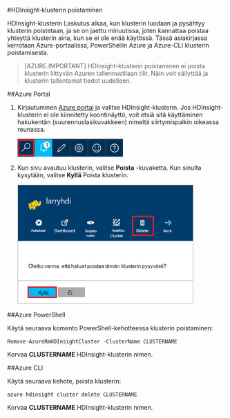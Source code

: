<properties
pageTitle="Poistamisesta HDInsight-klusterin | Azure"
description="Tietoja voi poistaa HDInsight-klusterin eri tavoin."
services="hdinsight"
documentationCenter=""
authors="Blackmist"
manager="jhubbard"
editor="cgronlun"/>

<tags
ms.service="hdinsight"
ms.devlang="na"
ms.topic="article"
ms.tgt_pltfrm="na"
ms.workload="big-data"
ms.date="10/28/2016"
ms.author="larryfr"/>

#<a name="how-to-delete-an-hdinsight-cluster"></a>HDInsight-klusterin poistaminen

HDInsight-klusterin Laskutus alkaa, kun klusterin luodaan ja pysähtyy klusterin poistetaan, ja se on jaettu minuutissa, joten kannattaa poistaa yhteyttä klusterin aina, kun se ei ole enää käytössä. Tässä asiakirjassa kerrotaan Azure-portaalissa, PowerShellin Azure ja Azure-CLI klusterin poistamisesta.

> [AZURE.IMPORTANT] HDInsight-klusterin poistaminen ei poista klusterin liittyvän Azuren tallennustilaan tilit. Näin voit säilyttää ja klusterin tallentamat tiedot uudelleen.

##<a name="azure-portal"></a>Azure Portal

1. Kirjautuminen [Azure portal](https://portal.azure.com) ja valitse HDInsight-klusterin. Jos HDInsight-klusterin ei ole kiinnitetty koontinäyttö, voit etsiä sitä käyttäminen hakukentän (suurennuslasikuvakkeen) nimeltä siirtymispalkin oikeassa reunassa.

    ![Yritysportaalin haku](./media/hdinsight-delete-cluster/navbar.png)

2. Kun sivu avautuu klusterin, valitse __Poista__ -kuvaketta. Kun sinulta kysytään, valitse __Kyllä__ Poista klusterin.

    ![Poista-kuvake](./media/hdinsight-delete-cluster/deletecluster.png)

##<a name="azure-powershell"></a>Azure PowerShell

Käytä seuraava komento PowerShell-kehotteessa klusterin poistaminen:

    Remove-AzureRmHDInsightCluster -ClusterName CLUSTERNAME

Korvaa __CLUSTERNAME__ HDInsight-klusterin nimen.

##<a name="azure-cli"></a>Azure CLI

Käytä seuraava kehote, poista klusterin:

    azure hdinsight cluster delete CLUSTERNAME
    
Korvaa __CLUSTERNAME__ HDInsight-klusterin nimen.
